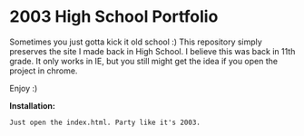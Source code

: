 2003 High School Portfolio
=======================

Sometimes you just gotta kick it old school :) This repository simply preserves the site I made back in High School. I believe this was back in 11th grade. It only works in IE, but you still might get the idea if you open the project in chrome. 

Enjoy :)

**Installation:**
```
Just open the index.html. Party like it's 2003.
```